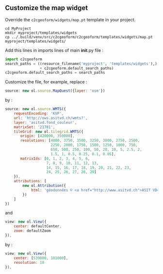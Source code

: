 ## Customize the map widget

Override the `c2cgeoform/widgets/map.pt` template in your project.

```shell
cd MyProject
mkdir myproject/templates/widgets
cp ../.build/venv/src/c2cgeoform/c2cgeoform/templates/widgets/map.pt myproject/templates/widgets/
```

Add this lines in imports lines of main __init__.py file :

```python
import c2cgeoform
search_paths = ((resource_filename('myproject', 'templates/widgets'),)
                + c2cgeoform.default_search_paths)
c2cgeoform.default_search_paths = search_paths
```

Customize the file, for example, replace :

```javascript
source: new ol.source.MapQuest({layer: 'osm'})
```

by :

```javascript
source: new ol.source.WMTS({
    requestEncoding: 'KVP',
    url: 'http://ows.asitvd.ch/wmts?',
    layer: 'asitvd.fond_couleur',
    matrixSet: '21781',
    tileGrid: new ol.tilegrid.WMTS({
       origin: [420000, 350000],
       resolutions: [4000, 3750, 3500, 3250, 3000, 2750, 2500,
                     2250, 2000, 1750, 1500, 1250, 1000, 750,
                     650, 500, 250, 100, 50, 20, 10, 5, 2.5, 2,
                     1.5, 1, 0.5, 0.25, 0.1, 0.05],
       matrixIds: [0, 1, 2, 3, 4, 5, 6,
                   7, 8, 9, 10, 11, 12, 13,
                   14, 15, 16, 17, 18, 19, 20, 21, 22, 23,
                   24, 25, 26, 27, 28, 29]
    }),
    attributions: [
        new ol.Attribution({
            html: 'géodonnées © <a href="http://www.asitvd.ch">ASIT VD</a> & © contributeurs <a href="www.openstreetmap.org">OpenStreetMap</a>'
        })
    ]
})
```

and

```javascript
view: new ol.View({
    center: defaultCenter,
    zoom: defaultZoom
}),
```

by :

```javascript
view: new ol.View({
    center: [539000, 181000],
    resolution: 10
}),
```
